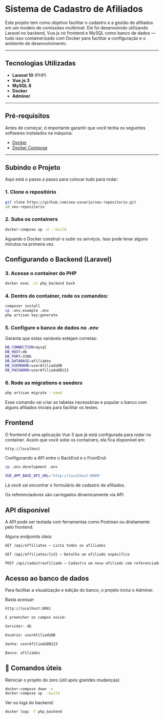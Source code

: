 #  Sistema de Cadastro de Afiliados

Este projeto tem como objetivo facilitar o cadastro e a gestão de afiliados em um modelo de comissões multinível. Ele foi desenvolvido utilizando Laravel no backend, Vue.js no frontend e MySQL como banco de dados — tudo isso containerizado com Docker para facilitar a configuração e o ambiente de desenvolvimento.

---

##  Tecnologias Utilizadas

- **Laravel 10** (PHP)
- **Vue.js 3** 
- **MySQL 8**
- **Docker**
- **Adminer** 

---

##  Pré-requisitos

Antes de começar, é importante garantir que você tenha os seguintes softwares instalados na máquina:

- [Docker](https://www.docker.com/)
- [Docker Compose](https://docs.docker.com/compose/install/)

---

##  Subindo o Projeto

Aqui está o passo a passo para colocar tudo para rodar:

### 1. Clone o repositório

```bash
git clone https://github.com/seu-usuario/seu-repositorio.git
cd seu-repositorio
```

### 2. Suba os containers
```bash
docker-compose up -d --build
```
Aguarde o Docker construir e subir os serviços. Isso pode levar alguns minutos na primeira vez.

##  Configurando o Backend (Laravel)
### 3. Acesse o container do PHP
```bash
docker exec -it php_backend bash
```
### 4. Dentro do container, rode os comandos:
```bash
composer install
cp .env.example .env
php artisan key:generate
```
### 5. Configure o banco de dados no .env

Garanta que estas variáveis estejam corretas:

```bash
DB_CONNECTION=mysql
DB_HOST=db
DB_PORT=3306
DB_DATABASE=afiliados
DB_USERNAME=userAfiliadoDB
DB_PASSWORD=userAfiliadoDB123
```
### 6. Rode as migrations e seeders
```bash
php artisan migrate --seed
```
Esse comando vai criar as tabelas necessárias e popular o banco com alguns afiliados iniciais para facilitar os testes.

##  Frontend
O frontend é uma aplicação Vue 3 que já está configurada para rodar no container. Assim que você sobe os containers, ela fica disponível em:
```bash
http://localhost
```
Configurando a API entre o BackEnd e o FrontEnd:

```bash
cp .env.development .env

VUE_APP_BASE_API_URL='http://localhost:8000'
```
Lá você vai encontrar o formulário de cadastro de afiliados.

Os referenciadores são carregados dinamicamente via API.

##  API disponível

A API pode ser testada com ferramentas como Postman ou diretamente pelo frontend.

Alguns endpoints úteis:
```bash
GET /api/affiliates — Lista todos os afiliados

GET /api/affiliates/{id} — Detalha um afiliado específico

POST /api/cadastroafiliado — Cadastra um novo afiliado com referenciadores
```
##  Acesso ao banco de dados

Para facilitar a visualização e edição do banco, o projeto inclui o Adminer.

Basta acessar:

```bash
http://localhost:8081

E preencher os campos assim:

Servidor: db

Usuário: userAfiliadoDB

Senha: userAfiliadoDB123

Banco: afiliados
```
## 🔄 Comandos úteis

Reiniciar o projeto do zero (útil após grandes mudanças):

```bash
docker-compose down -v
docker-compose up --build
```
Ver os logs do backend:

```bash
docker logs -f php_backend
```
